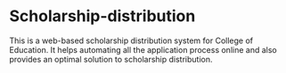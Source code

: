 Scholarship-distribution
========================

This is a web-based scholarship distribution system for College of Education. It helps automating all the application process online and also provides an optimal solution to scholarship distribution. 
